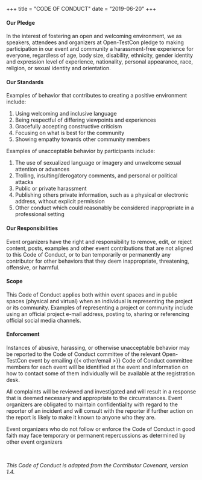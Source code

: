 +++
title = "CODE OF CONDUCT"
date = "2019-06-20"
+++

#### Our Pledge

In the interest of fostering an open and welcoming environment, we as speakers, attendees and organizers at Open-TestCon pledge to making participation in our event and community a harassment-free experience for everyone, regardless of age, body size, disability, ethnicity, gender identity and expression level of experience, nationality, personal appearance, race, religion, or sexual identity and orientation.

#### Our Standards

Examples of behavior that contributes to creating a positive environment include:

1. Using welcoming and inclusive language
1. Being respectful of differing viewpoints and experiences
1. Gracefully accepting constructive criticism
1. Focusing on what is best for the community
1. Showing empathy towards other community members

Examples of unacceptable behavior by participants include:

1. The use of sexualized language or imagery and unwelcome sexual attention or advances
1. Trolling, insulting/derogatory comments, and personal or political attacks
1. Public or private harassment
1. Publishing others private information, such as a physical or electronic address, without explicit permission
1. Other conduct which could reasonably be considered inappropriate in a professional setting

#### Our Responsibilities

Event organizers have the right and responsibility to remove, edit, or reject content, posts, examples and other event contributions that are not aligned to this Code of Conduct, or to ban temporarily or permanently any contributor for other behaviors that they deem inappropriate, threatening, offensive, or harmful.

#### Scope

This Code of Conduct applies both within event spaces and in public spaces (physical and virtual) when an individual is representing the project or its community. Examples of representing a project or community include using an official project e-mail address, posting to, sharing or referencing official social media channels.

#### Enforcement

Instances of abusive, harassing, or otherwise unacceptable behavior may be reported to the Code of Conduct committee of the relevant Open-TestCon event by emailing {{< other/email >}} Code of Conduct committee members for each event will be identified at the event and information on how to contact some of them individually will be available at the registration desk.

All complaints will be reviewed and investigated and will result in a response that is deemed necessary and appropriate to the circumstances. Event organizers are obligated to maintain confidentiality with regard to the reporter of an incident and will consult with the reporter if further action on the report is likely to make it known to anyone who they are.

Event organizers who do not follow or enforce the Code of Conduct in good faith may face temporary or permanent repercussions as determined by other event organizers

<br>

<p class="right"><em>This Code of Conduct is adapted from the Contributor Covenant, version 1.4.</em></p>

<br><br>
